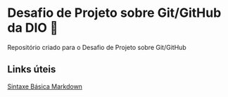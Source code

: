 # Desafio de Projeto sobre Git/GitHub da DIO :rooster:
Repositório criado para o Desafio de Projeto sobre Git/GitHub

## Links úteis
[Sintaxe Básica Markdown](https://www.markdownguide.org/basic-syntax/)

